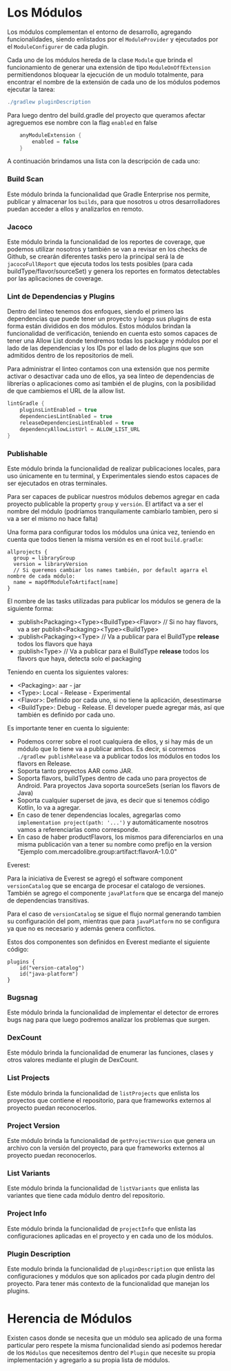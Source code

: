 # Los Módulos

Los módulos complementan el entorno de desarrollo, agregando funcionalidades, siendo enlistados por el `ModuleProvider`
y ejecutados por el `ModuleConfigurer` de cada plugin.

Cada uno de los módulos hereda de la clase `Module` que brinda el funcionamiento de generar una extensión de tipo
`ModuleOnOffExtension` permitiendonos bloquear la ejecución de un modulo totalmente, para encontrar el nombre de la extensión
de cada uno de los módulos podemos ejecutar la tarea:

```gradle
./gradlew pluginDescription
```

Para luego dentro del build.gradle del proyecto que queramos afectar agreguemos ese nombre con la flag `enabled` en false

```gradle
    anyModuleExtension {
        enabled = false
    }
```

A continuación brindamos una lista con la descripción de cada uno:

### Build Scan

Este módulo brinda la funcionalidad que Gradle Enterprise nos permite, publicar y almacenar los `builds`, para que
nosotros u otros desarrolladores puedan acceder a ellos y analizarlos en remoto.

### Jacoco

Este módulo brinda la funcionalidad de los reportes de coverage, que podemos utilizar nosotros y también se van a revisar
en los checks de Github, se crearán diferentes tasks pero la principal será la de `jacocoFullReport` que ejecuta todos
los tests posibles (para cada buildType/flavor/sourceSet) y genera los reportes en formatos detectables por las
aplicaciones de coverage.

### Lint de Dependencias y Plugins

Dentro del linteo tenemos dos enfoques, siendo el primero las dependencias que puede tener un proyecto y luego sus plugins
de esta forma están divididos en dos módulos. Estos módulos brindan la funcionalidad de verificación,
teniendo en cuenta esto somos capaces de tener una Allow List donde tendremos todas los package y módulos por el lado
de las dependencias y los IDs por el lado de los plugins que son admitidos dentro de los repositorios de meli.

Para administrar el linteo contamos con una extensión que nos permite activar o desactivar cada uno de ellos, ya sea
linteo de dependencias de librerías o aplicaciones como así también el de plugins, con la posibilidad de que cambiemos
el URL de la allow list.

```groovy
lintGradle {
    pluginsLintEnabled = true
    dependenciesLintEnabled = true
    releaseDependenciesLintEnabled = true
    dependencyAllowListUrl = ALLOW_LIST_URL
}
```

### Publishable

Este módulo brinda la funcionalidad de realizar publicaciones locales, para uso únicamente en tu terminal, y Experimentales
siendo estos capaces de ser ejecutados en otras terminales.

Para ser capaces de publicar nuestros módulos debemos agregar en cada proyecto publicable la property `group` y `versión`.
El artifact va a ser el nombre del módulo (podríamos tranquilamente cambiarlo tambien, pero si va a ser el mismo no hace falta)

Una forma para configurar todos los módulos una única vez, teniendo en cuenta que todos tienen la misma versión es en el root `build.gradle`:
```
allprojects {
  group = libraryGroup
  version = libraryVersion
  // Si queremos cambiar los names también, por default agarra el nombre de cada módulo:
  name = mapOfModuleToArtifact[name]
}
```

El nombre de las tasks utilizadas para publicar los módulos se genera de la siguiente forma:
- :publish\<Packaging>\<Type>\<BuildType>\<Flavor> // Si no hay flavors, va a ser publish\<Packaging>\<Type>\<BuildType>
- :publish\<Packaging>\<Type> // Va a publicar para el BuildType **release** todos los flavors que haya
- :publish\<Type> // Va a publicar para el BuildType **release** todos los flavors que haya, detecta solo el packaging

Teniendo en cuenta los siguientes valores:

- \<Packaging>: aar - jar
- \<Type>: Local - Release - Experimental
- \<Flavor>: Definido por cada uno, si no tiene la aplicación, desestimarse
- \<BuildType>: Debug - Release. El developer puede agregar más, así que también es definido por cada uno.

Es importante tener en cuenta lo siguiente:
- Podemos correr sobre el root cualquiera de ellos, y si hay más de un módulo que lo tiene va a publicar ambos. Es decir, si corremos `./gradlew publishRelease` va a publicar todos los módulos en todos los flavors en Release.
- Soporta tanto proyectos AAR como JAR.
- Soporta flavors, buildTypes dentro de cada uno para proyectos de Android. Para proyectos Java soporta sourceSets (serían los flavors de Java)
- Soporta cualquier superset de java, es decir que si tenemos código Kotlin, lo va a agregar.
- En caso de tener dependencias locales, agregarlas como `implementation project(path: '...')` y automáticamente nosotros vamos a referenciarlas como corresponde.
- En caso de haber productFlavors, los mismos para diferenciarlos en una misma publicación van a tener su nombre como prefijo en la version "Ejemplo com.mercadolibre.group:artifact:flavorA-1.0.0"

Everest:

Para la iniciativa de Everest se agregó el software component `versionCatalog` que se encarga de procesar el catalogo de versiones.
También se agrego el componente `javaPlatform` que se encarga del manejo de dependencias transitivas.

Para el caso de `versionCatalog` se sigue el flujo normal generando tambien su configuración del pom, mientras que para `javaPlatform` no se configura ya que no es necesario y además genera conflictos.

Estos dos componentes son definidos en Everest mediante el siguiente código:
```
plugins {
    id("version-catalog")
    id("java-platform")
}
```

### Bugsnag

Este módulo brinda la funcionalidad de implementar el detector de errores bugs nag para que luego podremos analizar los
problemas que surgen.

### DexCount

Este módulo brinda la funcionalidad de enumerar las funciones, clases y otros valores mediante el plugin de DexCount.

### List Projects

Este módulo brinda la funcionalidad de `listProjects` que enlista los proyectos que contiene el repositorio, para que
frameworks externos al proyecto puedan reconocerlos.

### Project Version

Este módulo brinda la funcionalidad de `getProjectVersion` que genera un archivo con la versión del proyecto, para que
frameworks externos al proyecto puedan reconocerlos.

### List Variants

Este módulo brinda la funcionalidad de `listVariants` que enlista las variantes que tiene cada módulo dentro del
repositorio.

### Project Info

Este módulo brinda la funcionalidad de `projectInfo` que enlista las configuraciones aplicadas en el proyecto y en cada
uno de los módulos.

### Plugin Description

Este modulo brinda la funcionalidad de `pluginDescription` que enlista las configuraciones y módulos que son aplicados
por cada plugin dentro del proyecto. Para tener más contexto de la funcionalidad que manejan los plugins.

# Herencia de Módulos

Existen casos donde se necesita que un módulo sea aplicado de una forma particular pero respete la misma funcionalidad
siendo así podemos heredar de los `Módulos` que necesitemos dentro del `Plugin` que necesite su propia implementación y
agregarlo a su propia lista de módulos.
